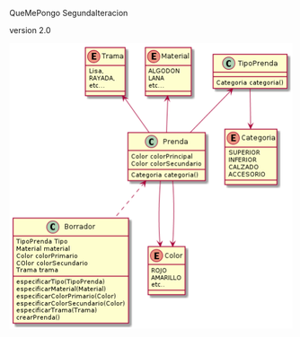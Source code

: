 

QueMePongo SegundaIteracion

version 2.0


![Aquí la descripción de la imagen por si no carga](https://raw.githubusercontent.com/heinHertz/QueMePongoSegundaIteracion/master/diagrama.png)
